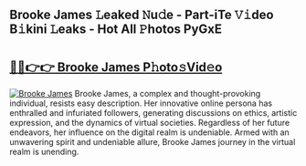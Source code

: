 ## Brooke James 𝙻eaked 𝙽u𝚍e - Part-iTe 𝚅𝚒deo B𝚒kini 𝙻eaks - Hot All 𝙿hotos PyGxE

# <h2><a href="http://ld0gzf1.urlbe.top/?page=Brooke+James">🔗🔗👉👉 Brooke James P𝚑oto𝚜Vid𝚎o</a></h2>

[![Brooke James](https://i.imgur.com/eBuTRDB.gif)](http://ld0gzf1.urlbe.top/?page=Brooke+James)
Brooke James, a complex and thought-provoking individual, resists easy description. Her innovative online persona has enthralled and infuriated followers, generating discussions on ethics, artistic expression, and the dynamics of virtual societies. Regardless of her future endeavors, her influence on the digital realm is undeniable. Armed with an unwavering spirit and undeniable allure, Brooke James journey in the virtual realm is unending.
